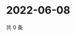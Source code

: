 # 2022-06-08

共 0 条

<!-- BEGIN WEIBO -->
<!-- 最后更新时间 Wed Jun 08 2022 16:22:24 GMT+0800 (China Standard Time) -->

<!-- END WEIBO -->
